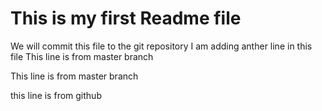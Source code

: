 # This is my first Readme file

We will commit this file to the git repository
I am adding anther line in this file
This line is from master branch

This line is from master branch

this line is from github


